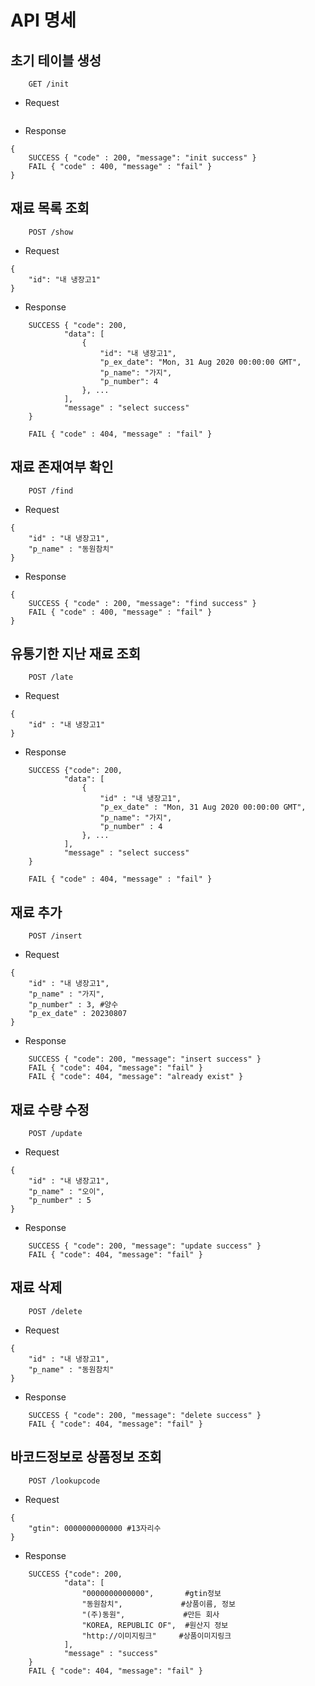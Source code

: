 API 명세
=
초기 테이블 생성
-
``` 
    GET /init
```
- Request
```
```
- Response
```
{
    SUCCESS { "code" : 200, "message": "init success" }
    FAIL { "code" : 400, "message" : "fail" }
}
```

재료 목록 조회
-
```
    POST /show
```
- Request
```
{
    "id": "내 냉장고1"
}
```
- Response
```
    SUCCESS { "code": 200,
            "data": [
                {
                    "id": "내 냉장고1",
                    "p_ex_date": "Mon, 31 Aug 2020 00:00:00 GMT",
                    "p_name": "가지",
                    "p_number": 4
                }, ...
            ],
            "message" : "select success"
    }

    FAIL { "code" : 404, "message" : "fail" }
```
재료 존재여부 확인
-
``` 
    POST /find
```
- Request
```
{
    "id" : "내 냉장고1",
    "p_name" : "동원참치"
}
```
- Response
```
{
    SUCCESS { "code" : 200, "message": "find success" }
    FAIL { "code" : 400, "message" : "fail" }
}
```

유통기한 지난 재료 조회
-
```
    POST /late
```
- Request
```
{
    "id" : "내 냉장고1"
}
```
- Response
```
    SUCCESS {"code": 200,
            "data": [
                {
                    "id" : "내 냉장고1",
                    "p_ex_date" : "Mon, 31 Aug 2020 00:00:00 GMT",
                    "p_name": "가지",
                    "p_number" : 4
                }, ...
            ],
            "message" : "select success"
    }

    FAIL { "code" : 404, "message" : "fail" }
```

재료 추가
-
```
    POST /insert
```
- Request
```
{
    "id" : "내 냉장고1",
    "p_name" : "가지",
    "p_number" : 3, #양수
    "p_ex_date" : 20230807
}
```
- Response
```
    SUCCESS { "code": 200, "message": "insert success" }
    FAIL { "code": 404, "message": "fail" }
    FAIL { "code": 404, "message": "already exist" }
```
재료 수량 수정
-
```
    POST /update
```
- Request
```
{
    "id" : "내 냉장고1",
    "p_name" : "오이",
    "p_number" : 5
}
```
- Response
```
    SUCCESS { "code": 200, "message": "update success" }
    FAIL { "code": 404, "message": "fail" }
```
재료 삭제
-
```
    POST /delete
```
- Request
```
{
    "id" : "내 냉장고1",
    "p_name" : "동원참치"
}
```
- Response
```
    SUCCESS { "code": 200, "message": "delete success" }
    FAIL { "code": 404, "message": "fail" }
```
바코드정보로 상품정보 조회
-
```
    POST /lookupcode
```
- Request
```
{
    "gtin": 0000000000000 #13자리수
}
```
- Response
```
    SUCCESS {"code": 200,
            "data": [
                "0000000000000",       #gtin정보
                "동원참치",             #상품이름, 정보
                "(주)동원",             #만든 회사
                "KOREA, REPUBLIC OF",  #원산지 정보
                "http://이미지링크"     #상품이미지링크
            ],
            "message" : "success"
    }
    FAIL { "code": 404, "message": "fail" }
```